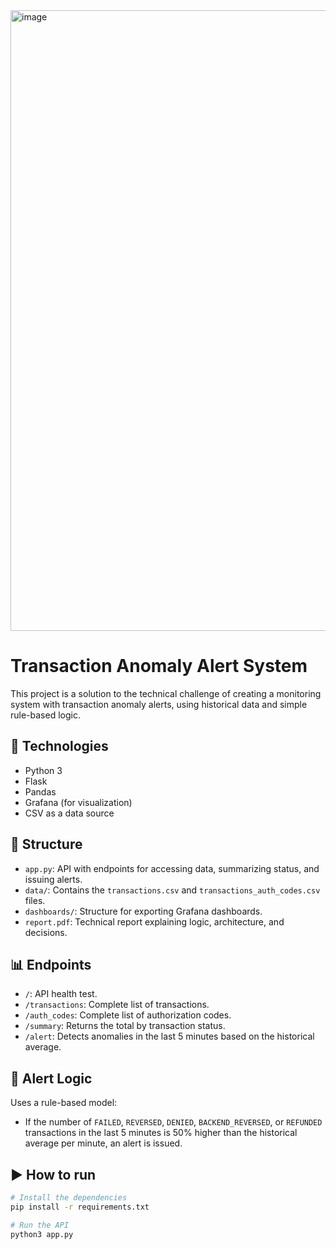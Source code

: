 <img width="1671" height="993" alt="image" src="https://github.com/user-attachments/assets/fcf4c350-5a80-4bf9-952f-358389197bf9" />


# Transaction Anomaly Alert System

This project is a solution to the technical challenge of creating a monitoring system with transaction anomaly alerts, using historical data and simple rule-based logic.

## 🔧 Technologies

- Python 3
- Flask
- Pandas
- Grafana (for visualization)
- CSV as a data source

## 📁 Structure

- `app.py`: API with endpoints for accessing data, summarizing status, and issuing alerts.
- `data/`: Contains the `transactions.csv` and `transactions_auth_codes.csv` files.
- `dashboards/`: Structure for exporting Grafana dashboards.
- `report.pdf`: Technical report explaining logic, architecture, and decisions.

## 📊 Endpoints

- `/`: API health test.
- `/transactions`: Complete list of transactions.
- `/auth_codes`: Complete list of authorization codes.
- `/summary`: Returns the total by transaction status.
- `/alert`: Detects anomalies in the last 5 minutes based on the historical average.

## 🚨 Alert Logic

Uses a rule-based model:
- If the number of `FAILED`, `REVERSED`, `DENIED`, `BACKEND_REVERSED`, or `REFUNDED` transactions in the last 5 minutes is 50% higher than the historical average per minute, an alert is issued.

## ▶️ How to run

```bash
# Install the dependencies
pip install -r requirements.txt

# Run the API
python3 app.py
